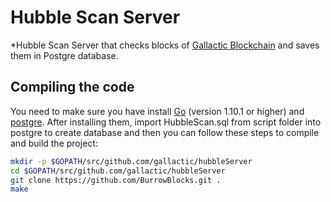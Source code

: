 # Hubble Scan Server

*Hubble Scan Server that checks blocks of [Gallactic Blockchain](https://github.com/gallactic/gallactic) and saves them in Postgre database.

## Compiling the code

You need to make sure you have install [Go](https://golang.org/) (version 1.10.1 or higher) and [postgre](https://www.postgresql.org). After installing them, import HubbleScan.sql from script folder into postgre to create database and then you can follow these steps to compile and build the project:

```bash
mkdir -p $GOPATH/src/github.com/gallactic/hubbleServer
cd $GOPATH/src/github.com/gallactic/hubbleServer
git clone https://github.com/BurrowBlocks.git .
make
```
